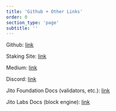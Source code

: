 ```yaml
---
title: 'Github + Other Links'
order: 0
section_type: 'page'
subtitle: ''
---
```



Github: [link](https://github.com/jito-foundation)

Staking Site: [link](https://www.jito.network/)

Medium: [link](https://medium.com/@Jito-Foundation)

Discord: [link](https://discord.gg/jito)

Jito Foundation Docs (validators, etc.): [link](https://jito-foundation.gitbook.io/mev/)

Jito Labs Docs (block engine): [link](https://docs.jito.wtf)


